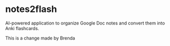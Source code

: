 # notes2flash
AI-powered application to organize Google Doc notes and convert them into Anki flashcards.

This is a change made by Brenda